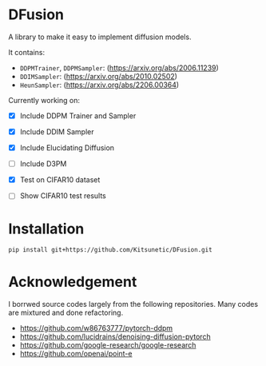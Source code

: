 # DFusion

A library to make it easy to implement diffusion models.

It contains:
- `DDPMTrainer`, `DDPMSampler`: (https://arxiv.org/abs/2006.11239)
- `DDIMSampler`: (https://arxiv.org/abs/2010.02502)
- `HeunSampler`: (https://arxiv.org/abs/2206.00364)

Currently working on:
- [x] Include DDPM Trainer and Sampler
- [x] Include DDIM Sampler
- [x] Include Elucidating Diffusion
- [ ] Include D3PM
- [x] Test on CIFAR10 dataset
- [ ] Show CIFAR10 test results


# Installation

```sh
pip install git+https://github.com/Kitsunetic/DFusion.git
```


# Acknowledgement

I borrwed source codes largely from the following repositories.
Many codes are mixtured and done refactoring.
- https://github.com/w86763777/pytorch-ddpm
- https://github.com/lucidrains/denoising-diffusion-pytorch
- https://github.com/google-research/google-research
- https://github.com/openai/point-e
